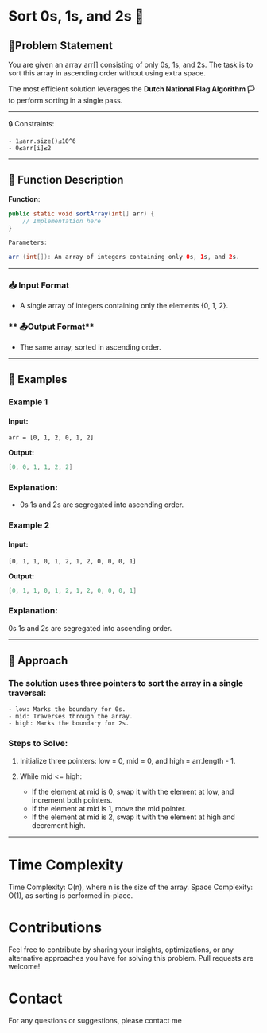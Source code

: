 # Sort 0s, 1s, and 2s 🚦

## 📝Problem Statement

You are given an array arr[] consisting of only 0s, 1s, and 2s. The task is to sort this array in ascending order without using extra space.

The most efficient solution leverages the **Dutch National Flag Algorithm 🏳️** to perform sorting in a single pass.

---

🔒 Constraints:

```
- 1≤arr.size()≤10^6
- 0≤arr[i]≤2
```

---

## 📜 Function Description

**Function**:

```java
public static void sortArray(int[] arr) {
    // Implementation here
}

Parameters:

arr (int[]): An array of integers containing only 0s, 1s, and 2s.
```

---

### **📥 Input Format**

- A single array of integers containing only the elements {0, 1, 2}.

### ** 📤Output Format**

- The same array, sorted in ascending order.

---

## 🧩 Examples

### Example 1

#### Input:

```
arr = [0, 1, 2, 0, 1, 2]
```

**Output:**

```java
[0, 0, 1, 1, 2, 2]
```

### Explanation:

- 0s 1s and 2s are segregated into ascending order.

### Example 2

#### Input:

```
[0, 1, 1, 0, 1, 2, 1, 2, 0, 0, 0, 1]
```

**Output:**

```java
[0, 1, 1, 0, 1, 2, 1, 2, 0, 0, 0, 1]
```

### Explanation:

0s 1s and 2s are segregated into ascending order.

---

## 🧠 Approach

### The solution uses three pointers to sort the array in a single traversal:

    - low: Marks the boundary for 0s.
    - mid: Traverses through the array.
    - high: Marks the boundary for 2s.

### Steps to Solve:

1. Initialize three pointers: low = 0, mid = 0, and high = arr.length - 1.

2. While mid <= high:
   - If the element at mid is 0, swap it with the element at low, and increment both pointers.
   - If the element at mid is 1, move the mid pointer.
   - If the element at mid is 2, swap it with the element at high and decrement high.

---

# Time Complexity

Time Complexity: O(n), where n is the size of the array.
Space Complexity: O(1), as sorting is performed in-place.

# Contributions

Feel free to contribute by sharing your insights, optimizations, or any alternative approaches you have for solving this problem. Pull requests are welcome!

# Contact

For any questions or suggestions, please contact me
